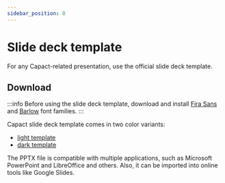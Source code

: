```yaml
---
sidebar_position: 8
---
```


# Slide deck template

For any Capact-related presentation, use the official slide deck template.

## Download

:::info 
Before using the slide deck template, download and install [Fira Sans](https://fonts.google.com/specimen/Fira+Sans) and [Barlow](https://fonts.google.com/specimen/Barlow) font families.
:::

Capact slide deck template comes in two color variants:

- [light template](./assets/slide-deck-template-light.pptx)
- [dark template](./assets/slide-deck-template-dark.pptx)

The PPTX file is compatible with multiple applications, such as Microsoft PowerPoint and LibreOffice and others. Also, it can be imported into online tools like Google Slides.
